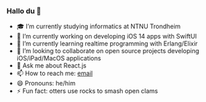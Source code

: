### Hallo du 🦦

- 🎓 I’m currently studying informatics at NTNU Trondheim
- 🔭 I’m currently working on developing iOS 14 apps with SwiftUI
- 🌱 I’m currently learning realtime programming with Erlang/Elixir
- 👯 I’m looking to collaborate on open source projects developing iOS/iPad/MacOS applications
- 💬 Ask me about React.js
- 📫 How to reach me: [email](mailto:fredrik.malmo@icloud.com)
- 😄 Pronouns: he/him
- ⚡ Fun fact: otters use rocks to smash open clams
